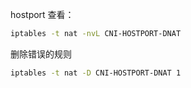 hostport  查看：

```bash
iptables -t nat -nvL CNI-HOSTPORT-DNAT
```

删除错误的规则

```bash
iptables -t nat -D CNI-HOSTPORT-DNAT 1
```

